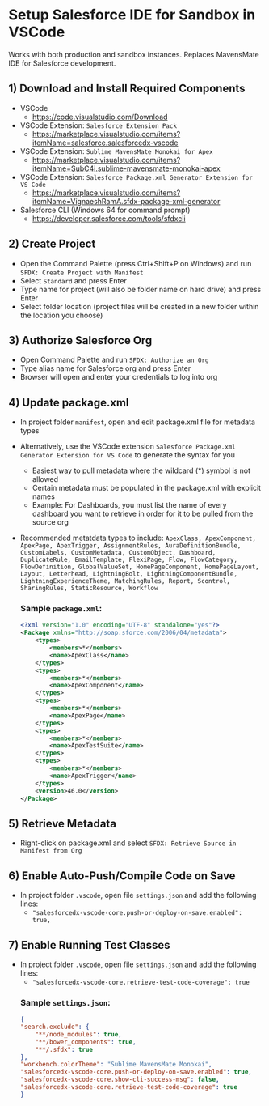 # Setup Salesforce IDE for Sandbox in VSCode
Works with both production and sandbox instances. Replaces MavensMate IDE for Salesforce development.

## 1) Download and Install Required Components
- VSCode
    - https://code.visualstudio.com/Download
- VSCode Extension: `Salesforce Extension Pack`
    - https://marketplace.visualstudio.com/items?itemName=salesforce.salesforcedx-vscode
- VSCode Extension: `Sublime MavensMate Monokai for Apex`
    - https://marketplace.visualstudio.com/items?itemName=SubC4i.sublime-mavensmate-monokai-apex
- VSCode Extension: `Salesforce Package.xml Generator Extension for VS Code`
    - https://marketplace.visualstudio.com/items?itemName=VignaeshRamA.sfdx-package-xml-generator
- Salesforce CLI (Windows 64 for command prompt)
    - https://developer.salesforce.com/tools/sfdxcli

## 2) Create Project
- Open the Command Palette (press Ctrl+Shift+P on Windows) and run `SFDX: Create Project with Manifest`
- Select `Standard` and press Enter
- Type name for project (will also be folder name on hard drive) and press Enter
- Select folder location (project files will be created in a new folder within the location you choose)

## 3) Authorize Salesforce Org
- Open Command Palette and run `SFDX: Authorize an Org`
- Type alias name for Salesforce org and press Enter
- Browser will open and enter your credentials to log into org

## 4) Update package.xml
- In project folder `manifest`, open and edit package.xml file for metadata types
- Alternatively, use the VSCode extension `Salesforce Package.xml Generator Extension for VS Code` to generate the syntax for you
    - Easiest way to pull metadata where the wildcard (*) symbol is not allowed
    - Certain metadata must be populated in the package.xml with explicit names
    - Example: For Dashboards, you must list the name of every dashboard you want to retrieve in order for it to be pulled from the source org
- Recommended metatdata types to include: `ApexClass, ApexComponent, ApexPage, ApexTrigger, AssignmentRules, AuraDefinitionBundle, CustomLabels, CustomMetadata, CustomObject, Dashboard, DuplicateRule, EmailTemplate, FlexiPage, Flow, FlowCategory, FlowDefinition, GlobalValueSet, HomePageComponent, HomePageLayout, Layout, Letterhead, LightningBolt, LightningComponentBundle, LightningExperienceTheme, MatchingRules, Report, Scontrol, SharingRules, StaticResource, Workflow`

    ### Sample `package.xml`:
    ~~~xml
    <?xml version="1.0" encoding="UTF-8" standalone="yes"?>
    <Package xmlns="http://soap.sforce.com/2006/04/metadata">
        <types>
            <members>*</members>
            <name>ApexClass</name>
        </types>
        <types>
            <members>*</members>
            <name>ApexComponent</name>
        </types>
        <types>
            <members>*</members>
            <name>ApexPage</name>
        </types>
        <types>
            <members>*</members>
            <name>ApexTestSuite</name>
        </types>
        <types>
            <members>*</members>
            <name>ApexTrigger</name>
        </types>
        <version>46.0</version>
    </Package>
    ~~~

## 5) Retrieve Metadata
- Right-click on package.xml and select `SFDX: Retrieve Source in Manifest from Org`

## 6) Enable Auto-Push/Compile Code on Save
- In project folder `.vscode`, open file `settings.json` and add the following lines:
    - ` "salesforcedx-vscode-core.push-or-deploy-on-save.enabled": true, `

## 7) Enable Running Test Classes
- In project folder `.vscode`, open file `settings.json` and add the following lines:
    - ` "salesforcedx-vscode-core.retrieve-test-code-coverage": true `
    ### Sample `settings.json`:
    ~~~json
    {
    "search.exclude": {
        "**/node_modules": true,
        "**/bower_components": true,
        "**/.sfdx": true
    },
    "workbench.colorTheme": "Sublime MavensMate Monokai",
    "salesforcedx-vscode-core.push-or-deploy-on-save.enabled": true,
    "salesforcedx-vscode-core.show-cli-success-msg": false,
    "salesforcedx-vscode-core.retrieve-test-code-coverage": true
    }
    ~~~
